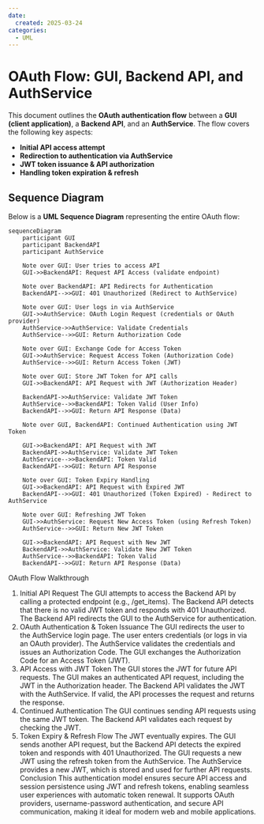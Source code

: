 ```yaml
---
date:
  created: 2025-03-24
categories:
  - UML
---
```


# OAuth Flow: GUI, Backend API, and AuthService

This document outlines the **OAuth authentication flow** between a **GUI (client application)**, a **Backend API**, and an **AuthService**. The flow covers the following key aspects:

- **Initial API access attempt**
- **Redirection to authentication via AuthService**
- **JWT token issuance & API authorization**
- **Handling token expiration & refresh**

<!-- more -->

## **Sequence Diagram**

Below is a **UML Sequence Diagram** representing the entire OAuth flow:

```mermaid
sequenceDiagram
    participant GUI
    participant BackendAPI
    participant AuthService

    Note over GUI: User tries to access API
    GUI->>BackendAPI: Request API Access (validate endpoint)
    
    Note over BackendAPI: API Redirects for Authentication
    BackendAPI-->>GUI: 401 Unauthorized (Redirect to AuthService)
    
    Note over GUI: User logs in via AuthService
    GUI->>AuthService: OAuth Login Request (credentials or OAuth provider)
    AuthService->>AuthService: Validate Credentials
    AuthService-->>GUI: Return Authorization Code
    
    Note over GUI: Exchange Code for Access Token
    GUI->>AuthService: Request Access Token (Authorization Code)
    AuthService-->>GUI: Return Access Token (JWT)
    
    Note over GUI: Store JWT Token for API calls
    GUI->>BackendAPI: API Request with JWT (Authorization Header)
    
    BackendAPI->>AuthService: Validate JWT Token
    AuthService-->>BackendAPI: Token Valid (User Info)
    BackendAPI-->>GUI: Return API Response (Data)
    
    Note over GUI, BackendAPI: Continued Authentication using JWT Token
    
    GUI->>BackendAPI: API Request with JWT
    BackendAPI->>AuthService: Validate JWT Token
    AuthService-->>BackendAPI: Token Valid
    BackendAPI-->>GUI: Return API Response
    
    Note over GUI: Token Expiry Handling
    GUI->>BackendAPI: API Request with Expired JWT
    BackendAPI-->>GUI: 401 Unauthorized (Token Expired) - Redirect to AuthService
    
    Note over GUI: Refreshing JWT Token
    GUI->>AuthService: Request New Access Token (using Refresh Token)
    AuthService-->>GUI: Return New JWT Token
    
    GUI->>BackendAPI: API Request with New JWT
    BackendAPI->>AuthService: Validate New JWT Token
    AuthService-->>BackendAPI: Token Valid
    BackendAPI-->>GUI: Return API Response (Data)
```

OAuth Flow Walkthrough
1. Initial API Request
The GUI attempts to access the Backend API by calling a protected endpoint (e.g., /get_items).
The Backend API detects that there is no valid JWT token and responds with 401 Unauthorized.
The Backend API redirects the GUI to the AuthService for authentication.
2. OAuth Authentication & Token Issuance
The GUI redirects the user to the AuthService login page.
The user enters credentials (or logs in via an OAuth provider).
The AuthService validates the credentials and issues an Authorization Code.
The GUI exchanges the Authorization Code for an Access Token (JWT).
3. API Access with JWT Token
The GUI stores the JWT for future API requests.
The GUI makes an authenticated API request, including the JWT in the Authorization header.
The Backend API validates the JWT with the AuthService.
If valid, the API processes the request and returns the response.
4. Continued Authentication
The GUI continues sending API requests using the same JWT token.
The Backend API validates each request by checking the JWT.
5. Token Expiry & Refresh Flow
The JWT eventually expires.
The GUI sends another API request, but the Backend API detects the expired token and responds with 401 Unauthorized.
The GUI requests a new JWT using the refresh token from the AuthService.
The AuthService provides a new JWT, which is stored and used for further API requests.
Conclusion
This authentication model ensures secure API access and session persistence using JWT and refresh tokens, enabling seamless user experiences with automatic token renewal. It supports OAuth providers, username-password authentication, and secure API communication, making it ideal for modern web and mobile applications.